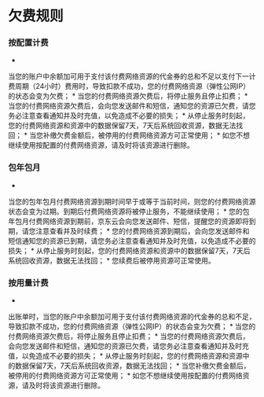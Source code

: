 # **欠费规则**

### **按配置计费**

* 
当您的账户中余额加可用于支付该付费网络资源的代金券的总和不足以支付下一计费周期（24小时）费用时，导致扣款不成功，您的付费网络资源（弹性公网IP）的状态会变为欠费；
* 
当您的付费网络资源欠费后，将停止服务且停止扣费；
* 
当您的付费网络资源欠费后，会向您发送邮件和短信，通知您的资源已欠费，请您务必注意查看通知并及时充值，以免造成不必要的损失；
* 
从停止服务时刻起，您的付费网络资源和资源中的数据保留7天，7天后系统回收资源，数据无法找回；
* 
当您补缴欠费金额后，被停用的付费网络资源方可正常使用；
* 
如您不想继续使用按配置的付费网络资源，请及时将该资源进行删除。

### **包年包月**

* 
当您的包年包月付费网络资源到期时间早于或等于当前时间，则您的付费网络资源状态会变为过期。到期后付费网络资源将被停止服务，不能继续使用；
* 
您的包年包月付费网络资源到期前，京东云会向您发送邮件、短信，提醒您的资源即将到期，请您注意查看并及时续费；
* 
您的付费网络资源到期后，会向您发送邮件和短信通知您的资源已到期，请您务必注意查看通知并及时充值，以免造成不必要的损失；
* 
从停止服务时刻起，您的付费网络资源和资源中的数据保留7天，7天后系统回收资源，数据无法找回；
* 
您续费后被停用资源可正常使用。

### **按用量计费**

* 
出账单时，当您的账户中余额加可用于支付该付费网络资源的代金券的总和不足，导致扣款不成功，您的付费网络资源（弹性公网IP）的状态会变为欠费；
* 
当您的付费网络资源欠费后，将停止服务且停止扣费；
* 
当您的付费网络资源欠费后，会向您发送邮件和短信，通知您的资源已欠费，请您务必注意查看通知并及时充值，以免造成不必要的损失；
* 
从停止服务时刻起，您的付费网络资源和资源中的数据保留7天，7天后系统回收资源，数据无法找回；
* 
当您补缴欠费金额后，被停用的付费网络资源方可正常使用；
* 
如您不想继续使用按配置的付费网络资源，请及时将该资源进行删除。